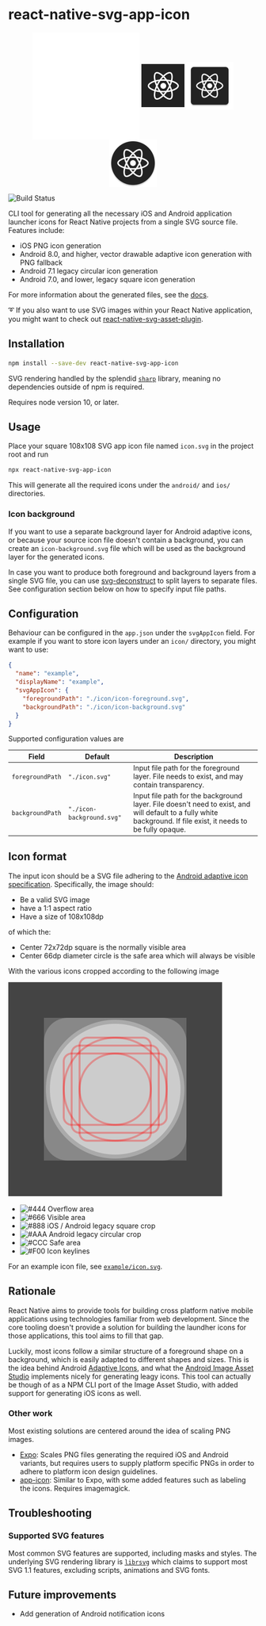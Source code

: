 # react-native-svg-app-icon

<p align="center">
  <img alt="Android adaptive icon"
    align="middle"
    src="src/__tests__/fixtures/example/icon.svg" />
  <img alt="iOS icon"
    align="middle"
    src="src/__tests__/fixtures/example/ios/example/Images.xcassets/AppIcon.appiconset/iphone-29@3x.png" />
  <img alt="Android legacy square icon"
    align="middle"
    src="src/__tests__/fixtures/example/android/app/src/main/res/mipmap-xhdpi/ic_launcher.png" />
  <img alt="Android legacy round icon"
    align="middle"
    src="src/__tests__/fixtures/example/android/app/src/main/res/mipmap-xhdpi/ic_launcher_round.png" />
</p>

![Build Status](https://github.com/aeirola/react-native-svg-app-icon/actions/workflows/main.yml/badge.svg?branch=master)

CLI tool for generating all the necessary iOS and Android application launcher icons for React Native projects from a single SVG source file. Features include:

- iOS PNG icon generation
- Android 8.0, and higher, vector drawable adaptive icon generation with PNG fallback
- Android 7.1 legacy circular icon generation
- Android 7.0, and lower, legacy square icon generation

For more information about the generated files, see the [docs](docs/generated_files.md).

:curly_loop: If you also want to use SVG images within your React Native application, you might want to check out [react-native-svg-asset-plugin](https://github.com/aeirola/react-native-svg-asset-plugin).

## Installation

```bash
npm install --save-dev react-native-svg-app-icon
```

SVG rendering handled by the splendid [`sharp`](https://github.com/lovell/sharp) library, meaning no dependencies outside of npm is required.

Requires node version 10, or later.

## Usage

Place your square 108x108 SVG app icon file named `icon.svg` in the project root and run

```bash
npx react-native-svg-app-icon
```

This will generate all the required icons under the `android/` and `ios/` directories.

### Icon background

If you want to use a separate background layer for Android adaptive icons, or because your source icon file doesn't contain a background, you can create an `icon-background.svg` file which will be used as the background layer for the generated icons.

In case you want to produce both foreground and background layers from a single SVG file, you can use [svg-deconstruct](https://github.com/not-fred/svg-deconstruct) to split layers to separate files. See configuration section below on how to specify input file paths.

## Configuration

Behaviour can be configured in the `app.json` under the `svgAppIcon` field. For example if you want to store icon layers under an `icon/` directory, you might want to use:

```json
{
  "name": "example",
  "displayName": "example",
  "svgAppIcon": {
    "foregroundPath": "./icon/icon-foreground.svg",
    "backgroundPath": "./icon/icon-background.svg"
  }
}
```

Supported configuration values are

| Field            | Default                   | Description                                                                                                                                                     |
| ---------------- | ------------------------- | --------------------------------------------------------------------------------------------------------------------------------------------------------------- |
| `foregroundPath` | `"./icon.svg"`            | Input file path for the foreground layer. File needs to exist, and may contain transparency.                                                                    |
| `backgroundPath` | `"./icon-background.svg"` | Input file path for the background layer. File doesn't need to exist, and will default to a fully white background. If file exist, it needs to be fully opaque. |

## Icon format

The input icon should be a SVG file adhering to the [Android adaptive icon specification](https://developer.android.com/guide/practices/ui_guidelines/icon_design_adaptive). Specifically, the image should:

- Be a valid SVG image
- have a 1:1 aspect ratio
- Have a size of 108x108dp

of which the:

- Center 72x72dp square is the normally visible area
- Center 66dp diameter circle is the safe area which will always be visible

With the various icons cropped according to the following image

![Icon copping anatomy](cropping.svg)

- ![#444](https://placehold.it/15/444?text=+) Overflow area
- ![#666](https://placehold.it/15/666?text=+) Visible area
- ![#888](https://placehold.it/15/888?text=+) iOS / Android legacy square crop
- ![#AAA](https://placehold.it/15/AAA?text=+) Android legacy circular crop
- ![#CCC](https://placehold.it/15/CCC?text=+) Safe area
- ![#F00](https://placehold.it/15/F00?text=+) Icon keylines

For an example icon file, see [`example/icon.svg`](example/icon.svg).

## Rationale

React Native aims to provide tools for building cross platform native mobile applications using technologies familiar from web development. Since the core tooling doesn't provide a solution for building the laundher icons for those applications, this tool aims to fill that gap.

Luckily, most icons follow a similar structure of a foreground shape on a background, which is easily adapted to different shapes and sizes. This is the idea behind Android [Adaptive Icons](https://developer.android.com/guide/practices/ui_guidelines/icon_design_adaptive), and what the [Android Image Asset Studio](https://developer.android.com/studio/write/image-asset-studio) implements nicely for generating leagy icons. This tool can actually be though of as a NPM CLI port of the Image Asset Studio, with added support for generating iOS icons as well.

### Other work

Most existing solutions are centered around the idea of scaling PNG images.

- [Expo](https://docs.expo.io/versions/latest/guides/app-icons/): Scales PNG files generating the required iOS and Android variants, but requires users to supply platform specific PNGs in order to adhere to platform icon design guidelines.
- [app-icon](https://github.com/dwmkerr/app-icon): Similar to Expo, with some added features such as labeling the icons. Requires imagemagick.

## Troubleshooting

### Supported SVG features

Most common SVG features are supported, including masks and styles. The underlying SVG rendering library is [`librsvg`](https://developer.gnome.org/rsvg/stable/rsvg.html) which claims to support most SVG 1.1 features, excluding scripts, animations and SVG fonts.

## Future improvements

- Add generation of Android notification icons
